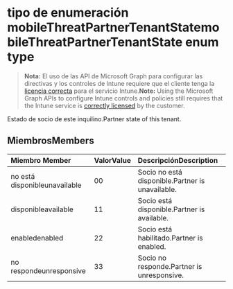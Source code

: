 # <a name="mobilethreatpartnertenantstate-enum-type"></a><span data-ttu-id="968e9-101">tipo de enumeración mobileThreatPartnerTenantState</span><span class="sxs-lookup"><span data-stu-id="968e9-101">mobileThreatPartnerTenantState enum type</span></span>

> <span data-ttu-id="968e9-102">**Nota:** El uso de las API de Microsoft Graph para configurar las directivas y los controles de Intune requiere que el cliente tenga la [licencia correcta](https://go.microsoft.com/fwlink/?linkid=839381) para el servicio Intune.</span><span class="sxs-lookup"><span data-stu-id="968e9-102">**Note:** Using the Microsoft Graph APIs to configure Intune controls and policies still requires that the Intune service is [correctly licensed](https://go.microsoft.com/fwlink/?linkid=839381) by the customer.</span></span>

<span data-ttu-id="968e9-103">Estado de socio de este inquilino.</span><span class="sxs-lookup"><span data-stu-id="968e9-103">Partner state of this tenant.</span></span>
## <a name="members"></a><span data-ttu-id="968e9-104">Miembros</span><span class="sxs-lookup"><span data-stu-id="968e9-104">Members</span></span>
|<span data-ttu-id="968e9-105">Miembro	</span><span class="sxs-lookup"><span data-stu-id="968e9-105">Member</span></span>|<span data-ttu-id="968e9-106">Valor</span><span class="sxs-lookup"><span data-stu-id="968e9-106">Value</span></span>|<span data-ttu-id="968e9-107">Descripción</span><span class="sxs-lookup"><span data-stu-id="968e9-107">Description</span></span>|
|:---|:---|:---|
|<span data-ttu-id="968e9-108">no está disponible</span><span class="sxs-lookup"><span data-stu-id="968e9-108">unavailable</span></span>|<span data-ttu-id="968e9-109">0</span><span class="sxs-lookup"><span data-stu-id="968e9-109">0</span></span>|<span data-ttu-id="968e9-110">Socio no está disponible.</span><span class="sxs-lookup"><span data-stu-id="968e9-110">Partner is unavailable.</span></span>|
|<span data-ttu-id="968e9-111">disponible</span><span class="sxs-lookup"><span data-stu-id="968e9-111">available</span></span>|<span data-ttu-id="968e9-112">1</span><span class="sxs-lookup"><span data-stu-id="968e9-112">1</span></span>|<span data-ttu-id="968e9-113">Socio está disponible.</span><span class="sxs-lookup"><span data-stu-id="968e9-113">Partner is available.</span></span>|
|<span data-ttu-id="968e9-114">enabled</span><span class="sxs-lookup"><span data-stu-id="968e9-114">enabled</span></span>|<span data-ttu-id="968e9-115">2</span><span class="sxs-lookup"><span data-stu-id="968e9-115">2</span></span>|<span data-ttu-id="968e9-116">Socio está habilitado.</span><span class="sxs-lookup"><span data-stu-id="968e9-116">Partner is enabled.</span></span>|
|<span data-ttu-id="968e9-117">no responde</span><span class="sxs-lookup"><span data-stu-id="968e9-117">unresponsive</span></span>|<span data-ttu-id="968e9-118">3</span><span class="sxs-lookup"><span data-stu-id="968e9-118">3</span></span>|<span data-ttu-id="968e9-119">Socio no responde.</span><span class="sxs-lookup"><span data-stu-id="968e9-119">Partner is unresponsive.</span></span>|



